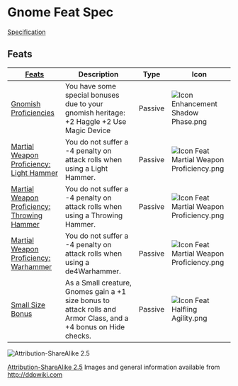 # Gnome Feat Spec

[Specification](http://ddowiki.com/page/Category:Gnome_feats)

## Feats

| [ ][existingFeat] [Feats][result]                                                                                 | Description                                                                                                      | Type    | Icon                                                                                                     |
|-------------------------------------------------------------------------------------------------------------------|------------------------------------------------------------------------------------------------------------------|---------|----------------------------------------------------------------------------------------------------------|
| [Gnomish Proficiencies](http://ddowiki.com/edit/Gnomish_Proficiencies?redlink=1)                                  | You have some special bonuses due to your gnomish heritage: +2 Haggle +2 Use Magic Device                        | Passive | ![Icon Enhancement Shadow Phase.png](/images/Icon_Enhancement_Shadow_Phase.png)                          |
| [Martial Weapon Proficiency: Light Hammer](http://ddowiki.com/page/Martial_Weapon_Proficiency#Light_Hammer)       | You do not suffer a -4 penalty on attack rolls when using a Light Hammer.                                        | Passive | ![Icon Feat Martial Weapon Proficiency.png](/images/thumb/36px-Icon_Feat_Martial_Weapon_Proficiency.png) |
| [Martial Weapon Proficiency: Throwing Hammer](http://ddowiki.com/page/Martial_Weapon_Proficiency#Throwing_Hammer) | You do not suffer a -4 penalty on attack rolls when using a Throwing Hammer.                                     | Passive | ![Icon Feat Martial Weapon Proficiency.png](/images/thumb/36px-Icon_Feat_Martial_Weapon_Proficiency.png) |
| [Martial Weapon Proficiency: Warhammer](http://ddowiki.com/page/Martial_Weapon_Proficiency#Warhammer)             | You do not suffer a -4 penalty on attack rolls when using a de4Warhammer.                                        | Passive | ![Icon Feat Martial Weapon Proficiency.png](/images/thumb/36px-Icon_Feat_Martial_Weapon_Proficiency.png) |
| [Small Size Bonus](http://ddowiki.com/page/Small_Size_Bonus)                                                      | As a Small creature, Gnomes gain a +1 size bonus to attack rolls and Armor Class, and a +4 bonus on Hide checks. | Passive | ![Icon Feat Halfling Agility.png](/images/Icon_Feat_Halfling_Agility.png)                                |

[existingFeat]: - "c:verify-rows=#feat:verifyGrantedFeats()"

[_matchStrategy_]: - "c:matchStrategy=KeyMatch"

[result]: - "?=#feat"

[elf_feat]: http://www.ddowiki.com/edit/Elf_(feat)?redlink=1 "Elf (feat) (page does not exist)"

[elf_race]: http://www.ddowiki.com/page/Elf "Elf"

[sunelf_race]: http://www.ddowiki.com/page/Sun_Elf_(Morninglord) "Sun Elf (Morninglord)"
![Attribution-ShareAlike 2.5](/images/somerights20.png)

[Attribution-ShareAlike 2.5](https://creativecommons.org/licenses/by-sa/2.5/) Images and general information available
from http://ddowiki.com
